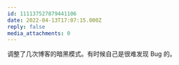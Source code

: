 ```yaml
---
id: 111137527879441106
date: 2022-04-13T17:07:15.000Z
reply: false
media_attachments: 0
---
```


调整了几次博客的暗黑模式。有时候自己是很难发现 Bug 的。

